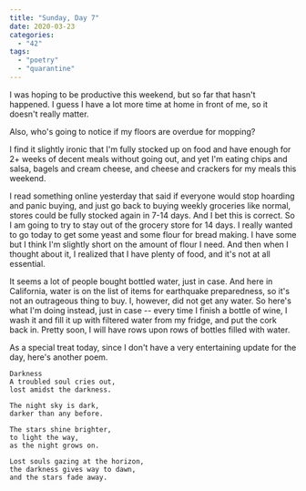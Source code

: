 ```yaml
---
title: "Sunday, Day 7"
date: 2020-03-23
categories: 
  - "42"
tags: 
  - "poetry"
  - "quarantine"
---
```


I was hoping to be productive this weekend, but so far that hasn't happened. I guess I have a lot more time at home in front of me, so it doesn't really matter.

Also, who's going to notice if my floors are overdue for mopping?

I find it slightly ironic that I'm fully stocked up on food and have enough for 2+ weeks of decent meals without going out, and yet I'm eating chips and salsa, bagels and cream cheese, and cheese and crackers for my meals this weekend.

I read something online yesterday that said if everyone would stop hoarding and panic buying, and just go back to buying weekly groceries like normal, stores could be fully stocked again in 7-14 days. And I bet this is correct. So I am going to try to stay out of the grocery store for 14 days. I really wanted to go today to get some yeast and some flour for bread making. I have some but I think I'm slightly short on the amount of flour I need. And then when I thought about it, I realized that I have plenty of food, and it's not at all essential.

It seems a lot of people bought bottled water, just in case. And here in California, water is on the list of items for earthquake preparedness, so it's not an outrageous thing to buy. I, however, did not get any water. So here's what I'm doing instead, just in case -- every time I finish a bottle of wine, I wash it and fill it up with filtered water from my fridge, and put the cork back in. Pretty soon, I will have rows upon rows of bottles filled with water.

As a special treat today, since I don't have a very entertaining update for the day, here's another poem.

```
Darkness
A troubled soul cries out, 
lost amidst the darkness. 

The night sky is dark, 
darker than any before. 

The stars shine brighter, 
to light the way, 
as the night grows on. 

Lost souls gazing at the horizon, 
the darkness gives way to dawn, 
and the stars fade away.
```
